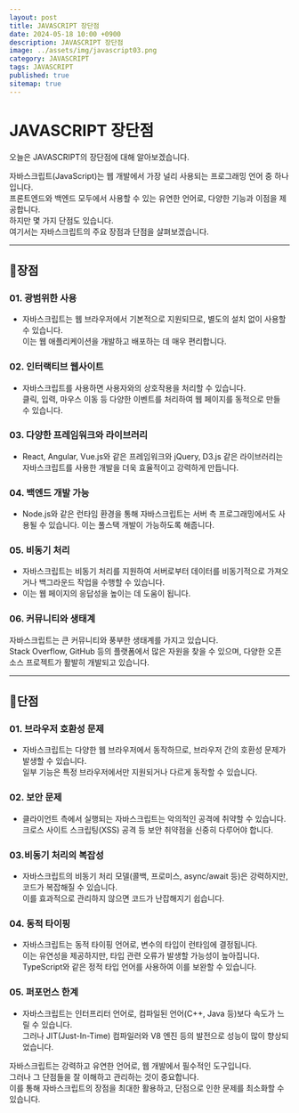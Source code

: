 ```yaml
---
layout: post
title: JAVASCRIPT 장단점
date: 2024-05-18 10:00 +0900
description: JAVASCRIPT 장단점
image: ../assets/img/javascript03.png
category: JAVASCRIPT
tags: JAVASCRIPT
published: true
sitemap: true
---
```


# JAVASCRIPT 장단점
오늘은 JAVASCRIPT의 장단점에 대해 알아보겠습니다.
<br>

자바스크립트(JavaScript)는 웹 개발에서 가장 널리 사용되는 프로그래밍 언어 중 하나입니다.<br>
프론트엔드와 백엔드 모두에서 사용할 수 있는 유연한 언어로, 다양한 기능과 이점을 제공합니다.<br>
하지만 몇 가지 단점도 있습니다.<br>
여기서는 자바스크립트의 주요 장점과 단점을 살펴보겠습니다.

<hr />

## 🥰장점 

### 01. 광범위한 사용
- 자바스크립트는 웹 브라우저에서 기본적으로 지원되므로, 별도의 설치 없이 사용할 수 있습니다.<br>
이는 웹 애플리케이션을 개발하고 배포하는 데 매우 편리합니다.

### 02. 인터랙티브 웹사이트
- 자바스크립트를 사용하면 사용자와의 상호작용을 처리할 수 있습니다.<br>
클릭, 입력, 마우스 이동 등 다양한 이벤트를 처리하여 웹 페이지를 동적으로 만들 수 있습니다.

### 03. 다양한 프레임워크와 라이브러리
- React, Angular, Vue.js와 같은 프레임워크와 jQuery, D3.js 같은 라이브러리는 자바스크립트를 사용한 개발을 더욱 효율적이고 강력하게 만듭니다.

### 04. 백엔드 개발 가능
- Node.js와 같은 런타임 환경을 통해 자바스크립트는 서버 측 프로그래밍에서도 사용될 수 있습니다. 이는 풀스택 개발이 가능하도록 해줍니다.

### 05. 비동기 처리
- 자바스크립트는 비동기 처리를 지원하여 서버로부터 데이터를 비동기적으로 가져오거나 백그라운드 작업을 수행할 수 있습니다.<br>
- 이는 웹 페이지의 응답성을 높이는 데 도움이 됩니다.

### 06. 커뮤니티와 생태계
자바스크립트는 큰 커뮤니티와 풍부한 생태계를 가지고 있습니다.<br>
Stack Overflow, GitHub 등의 플랫폼에서 많은 자원을 찾을 수 있으며, 다양한 오픈 소스 프로젝트가 활발히 개발되고 있습니다.

<hr />

## 🤔단점

### 01. 브라우저 호환성 문제
- 자바스크립트는 다양한 웹 브라우저에서 동작하므로, 브라우저 간의 호환성 문제가 발생할 수 있습니다. <br>
일부 기능은 특정 브라우저에서만 지원되거나 다르게 동작할 수 있습니다.

### 02. 보안 문제
- 클라이언트 측에서 실행되는 자바스크립트는 악의적인 공격에 취약할 수 있습니다.<br>
크로스 사이트 스크립팅(XSS) 공격 등 보안 취약점을 신중히 다루어야 합니다.

### 03.비동기 처리의 복잡성
- 자바스크립트의 비동기 처리 모델(콜백, 프로미스, async/await 등)은 강력하지만, 코드가 복잡해질 수 있습니다.<br>
이를 효과적으로 관리하지 않으면 코드가 난잡해지기 쉽습니다.

### 04. 동적 타이핑
- 자바스크립트는 동적 타이핑 언어로, 변수의 타입이 런타임에 결정됩니다.<br>
이는 유연성을 제공하지만, 타입 관련 오류가 발생할 가능성이 높아집니다.<br>
TypeScript와 같은 정적 타입 언어를 사용하여 이를 보완할 수 있습니다.

### 05. 퍼포먼스 한계
- 자바스크립트는 인터프리터 언어로, 컴파일된 언어(C++, Java 등)보다 속도가 느릴 수 있습니다.<br>
그러나 JIT(Just-In-Time) 컴파일러와 V8 엔진 등의 발전으로 성능이 많이 향상되었습니다.

자바스크립트는 강력하고 유연한 언어로, 웹 개발에서 필수적인 도구입니다.<br>
그러나 그 단점들을 잘 이해하고 관리하는 것이 중요합니다.<br>
이를 통해 자바스크립트의 장점을 최대한 활용하고, 단점으로 인한 문제를 최소화할 수 있습니다.

